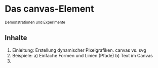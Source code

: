 # Das canvas-Element

<small>Demonstrationen und Experimente</small>

## Inhalte

1. Einleitung: Erstellung dynamischer Pixelgrafiken. canvas vs. svg
2. Beispiele:
  a) Einfache Formen und Linien (Pfade)
  b) Text im Canvas
3.
